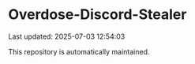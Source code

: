 # Overdose-Discord-Stealer

Last updated: 2025-07-03 12:54:03

This repository is automatically maintained.
